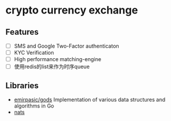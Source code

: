 # crypto currency exchange

## Features

* [ ] SMS and Google Two-Factor authenticaton
* [ ] KYC Verification
* [ ] High performance matching-engine
* [ ] 使用redis的list来作为时序queue

## Libraries

* [emirpasic/gods](https://github.com/emirpasic/gods) Implementation of various data structures and algorithms in Go
* [nats](https://nats.io/)
